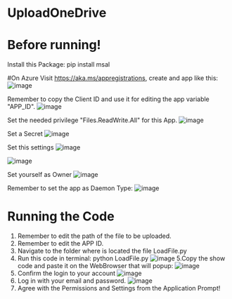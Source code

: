 # UploadOneDrive

# Before running!
Install this Package:
pip install msal

#On Azure
Visit https://aka.ms/appregistrations, create and app like this:
![image](https://github.com/devsergioraar/UploadOneDrive/assets/30870567/9c7344e5-e1ab-445b-ae51-ea20b7c3241d)


Remember to copy the Client ID and use it for editing the app variable "APP_ID".
![image](https://github.com/devsergioraar/UploadOneDrive/assets/30870567/ed7aaa0d-5e24-48d5-b30b-ead4dc00e492)


Set the needed privilege "Files.ReadWrite.All" for this App.
![image](https://github.com/devsergioraar/UploadOneDrive/assets/30870567/6aa0c525-de3c-468e-97aa-fad8679ecf10)


Set a Secret
![image](https://github.com/devsergioraar/UploadOneDrive/assets/30870567/e0257a04-64fc-43ab-9662-636f4be51017)


Set this settings
![image](https://github.com/devsergioraar/UploadOneDrive/assets/30870567/c386b64e-23de-4acd-88d3-e627bee5a4c1)

![image](https://github.com/devsergioraar/UploadOneDrive/assets/30870567/f31c3a19-a22a-4d2e-a79b-97cde2648283)

Set yourself as Owner
![image](https://github.com/devsergioraar/UploadOneDrive/assets/30870567/6e849955-aa99-4ab7-ab16-084afa7f4aec)

Remember to set the app as Daemon Type:
![image](https://github.com/devsergioraar/UploadOneDrive/assets/30870567/48129825-1ea0-4455-b138-d337bd0977c3)

# Running the Code
1. Remember to edit the path of the file to be uploaded.
2. Remember to edit the APP ID.
3. Navigate to the folder where is located the file LoadFile.py
4. Run this code in terminal: python LoadFile.py
![image](https://github.com/devsergioraar/UploadOneDrive/assets/30870567/18e96988-e649-4b97-a10e-6b8171d19beb)
5.Copy the show code and paste it on the WebBrowser that will popup:
![image](https://github.com/devsergioraar/UploadOneDrive/assets/30870567/0345c630-89d5-4c75-a1e0-7b8b1bfa9778)
7. Confirm the login to your account
![image](https://github.com/devsergioraar/UploadOneDrive/assets/30870567/d31f25f9-e1a6-4f59-82ef-51713d762e32)
8. Log in with your email and password.
   ![image](https://github.com/devsergioraar/UploadOneDrive/assets/30870567/736fcb5c-c890-4828-8c2e-50dac49e13ed)
9. Agree with the Permissions and Settings from the Application Prompt!


